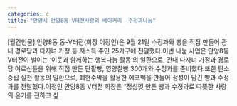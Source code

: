```yaml
---
categories: c
title: "안양시 안양8동 V터전사랑의 베이커리  수정과나눔"
---
```

[월간인물] 안양8동 동-V터전(회장 이정인)은 9월 21일 수정과와 빵을 직접 만들어 관내 경로당과 다자녀 가정 등 저소득 주민 25가구에 전달했다.이번 나눔 사업은 안양8동 V터전이 벌이는 ‘이웃과 함께하는 행복나눔 활동’의 일환으로, 관내 다자녀 가정과 경로당 어르신들을 위해 직접 만든 단팥빵, 영양찰빵 300개와 수정과를 준비했다.또한 탄소중립 실천 활동의 일환으로, 폐현수막을 활용한 에코백을 만들어 정성이 담긴 빵과 수정과를 전달했다.이정인 안양8동 V터전 회장은 “정성껏 만든 빵과 수정과로 따뜻한 사랑의 온기를 전하고 싶